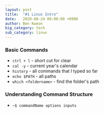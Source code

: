 ```yaml
---
layout: post
title:  "#1 Linux Intro"
date:   2020-08-24 09:00:00 +0900
author: Ben Kweon
big_category: tech
sub_category: linux
---
```


### Basic Commands

- ``ctrl + l`` - short cut for clear
- ``cal -y``  - current year's calendar
- ``history`` - all commands that I typed so far
- ``echo $PATH`` - all paths 
- ``which <foldername>`` - find the folder's path

### Understanding Command Structure

- ``~$ commandName options inputs``